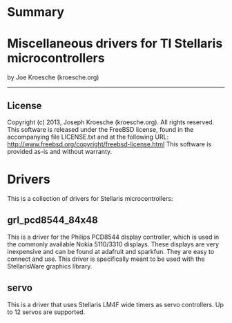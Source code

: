 Summary
=======

Miscellaneous drivers for TI Stellaris microcontrollers
======================================================
by Joe Kroesche (kroesche.org)

---

License
-------
Copyright (c) 2013, Joseph Kroesche (kroesche.org).  All rights reserved.
This software is released under the FreeBSD license, found in the accompanying file LICENSE.txt and at the following URL:
  http://www.freebsd.org/copyright/freebsd-license.html
This software is provided as-is and without warranty.

Drivers
=======
This is a collection of drivers for Stellaris microcontrollers:

grl_pcd8544_84x48
-----------------
This is a driver for the Philips PCD8544 display controller, which is used in the commonly available Nokia 5110/3310 displays.  These displays are very inexpensive and can be found at adafruit and sparkfun.  They are easy to connect and use.  This driver is specifically meant to be used with the StellarisWare graphics library.

servo
-----
This is a driver that uses Stellaris LM4F wide timers as servo controllers.  Up to 12 servos are supported.

